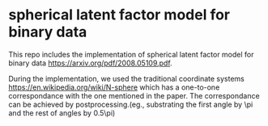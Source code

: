# spherical latent factor model for binary data
This repo includes the implementation of spherical latent factor model for binary data https://arxiv.org/pdf/2008.05109.pdf.

During the implementation, we used the traditional coordinate systems https://en.wikipedia.org/wiki/N-sphere which has a one-to-one correspondance
with the one mentioned in the paper. The correspondance can be achieved by postprocessing.(eg., substrating the first angle by \pi and the rest of angles by 0.5\pi)



 
